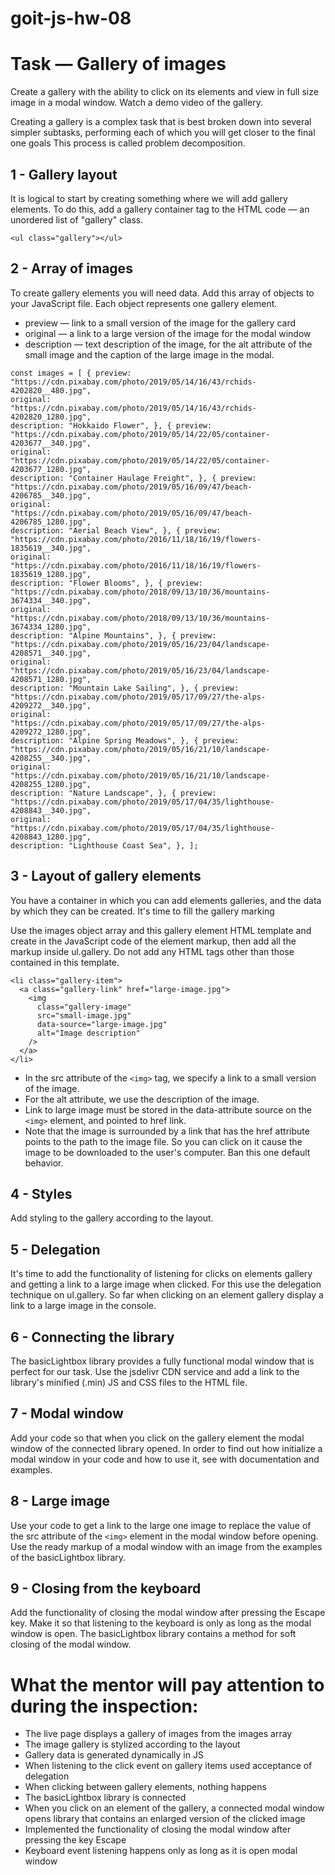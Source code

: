 # goit-js-hw-08

# Task — Gallery of images

Create a gallery with the ability to click on its elements and view in full size
image in a modal window. Watch a demo video of the gallery.

Creating a gallery is a complex task that is best broken down into several
simpler subtasks, performing each of which you will get closer to the final one
goals This process is called problem decomposition.

## 1 - Gallery layout

It is logical to start by creating something where we will add gallery elements.
To do this, add a gallery container tag to the HTML code — an unordered list of
"gallery" class.

```
<ul class="gallery"></ul>
```

## 2 - Array of images

To create gallery elements you will need data. Add this array of objects to your
JavaScript file. Each object represents one gallery element.

- preview — link to a small version of the image for the gallery card
- original — a link to a large version of the image for the modal window
- description — text description of the image, for the alt attribute of the
  small image and the caption of the large image in the modal.

```
const images = [ { preview:
"https://cdn.pixabay.com/photo/2019/05/14/16/43/rchids-4202820__480.jpg",
original:
"https://cdn.pixabay.com/photo/2019/05/14/16/43/rchids-4202820_1280.jpg",
description: "Hokkaido Flower", }, { preview:
"https://cdn.pixabay.com/photo/2019/05/14/22/05/container-4203677__340.jpg",
original:
"https://cdn.pixabay.com/photo/2019/05/14/22/05/container-4203677_1280.jpg",
description: "Container Haulage Freight", }, { preview:
"https://cdn.pixabay.com/photo/2019/05/16/09/47/beach-4206785__340.jpg",
original:
"https://cdn.pixabay.com/photo/2019/05/16/09/47/beach-4206785_1280.jpg",
description: "Aerial Beach View", }, { preview:
"https://cdn.pixabay.com/photo/2016/11/18/16/19/flowers-1835619__340.jpg",
original:
"https://cdn.pixabay.com/photo/2016/11/18/16/19/flowers-1835619_1280.jpg",
description: "Flower Blooms", }, { preview:
"https://cdn.pixabay.com/photo/2018/09/13/10/36/mountains-3674334__340.jpg",
original:
"https://cdn.pixabay.com/photo/2018/09/13/10/36/mountains-3674334_1280.jpg",
description: "Alpine Mountains", }, { preview:
"https://cdn.pixabay.com/photo/2019/05/16/23/04/landscape-4208571__340.jpg",
original:
"https://cdn.pixabay.com/photo/2019/05/16/23/04/landscape-4208571_1280.jpg",
description: "Mountain Lake Sailing", }, { preview:
"https://cdn.pixabay.com/photo/2019/05/17/09/27/the-alps-4209272__340.jpg",
original:
"https://cdn.pixabay.com/photo/2019/05/17/09/27/the-alps-4209272_1280.jpg",
description: "Alpine Spring Meadows", }, { preview:
"https://cdn.pixabay.com/photo/2019/05/16/21/10/landscape-4208255__340.jpg",
original:
"https://cdn.pixabay.com/photo/2019/05/16/21/10/landscape-4208255_1280.jpg",
description: "Nature Landscape", }, { preview:
"https://cdn.pixabay.com/photo/2019/05/17/04/35/lighthouse-4208843__340.jpg",
original:
"https://cdn.pixabay.com/photo/2019/05/17/04/35/lighthouse-4208843_1280.jpg",
description: "Lighthouse Coast Sea", }, ];
```

## 3 - Layout of gallery elements

You have a container in which you can add elements galleries, and the data by
which they can be created. It's time to fill the gallery marking

Use the images object array and this gallery element HTML template and create in
the JavaScript code of the element markup, then add all the markup inside
ul.gallery. Do not add any HTML tags other than those contained in this
template.

```
<li class="gallery-item">
  <a class="gallery-link" href="large-image.jpg">
    <img
      class="gallery-image"
      src="small-image.jpg"
      data-source="large-image.jpg"
      alt="Image description"
    />
  </a>
</li>
```

- In the src attribute of the `<img>` tag, we specify a link to a small version
  of the image.
- For the alt attribute, we use the description of the image.
- Link to large image must be stored in the data-attribute source on the `<img>`
  element, and pointed to href link.
- Note that the image is surrounded by a link that has the href attribute points
  to the path to the image file. So you can click on it cause the image to be
  downloaded to the user's computer. Ban this one default behavior.

## 4 - Styles

Add styling to the gallery according to the layout.

## 5 - Delegation

It's time to add the functionality of listening for clicks on elements gallery
and getting a link to a large image when clicked. For this use the delegation
technique on ul.gallery. So far when clicking on an element gallery display a
link to a large image in the console.

## 6 - Connecting the library

The basicLightbox library provides a fully functional modal window that is
perfect for our task. Use the jsdelivr CDN service and add a link to the
library's minified (.min) JS and CSS files to the HTML file.

## 7 - Modal window

Add your code so that when you click on the gallery element the modal window of
the connected library opened. In order to find out how initialize a modal window
in your code and how to use it, see with documentation and examples.

## 8 - Large image

Use your code to get a link to the large one image to replace the value of the
src attribute of the `<img>` element in the modal window before opening. Use the
ready markup of a modal window with an image from the examples of the
basicLightbox library.

## 9 - Closing from the keyboard

Add the functionality of closing the modal window after pressing the Escape key.
Make it so that listening to the keyboard is only as long as the modal window is
open. The basicLightbox library contains a method for soft closing of the modal
window.

# What the mentor will pay attention to during the inspection:

- The live page displays a gallery of images from the images array
- The image gallery is stylized according to the layout
- Gallery data is generated dynamically in JS
- When listening to the click event on gallery items used acceptance of
  delegation
- When clicking between gallery elements, nothing happens
- The basicLightbox library is connected
- When you click on an element of the gallery, a connected modal window opens
  library that contains an enlarged version of the clicked image
- Implemented the functionality of closing the modal window after pressing the
  key Escape
- Keyboard event listening happens only as long as it is open modal window
